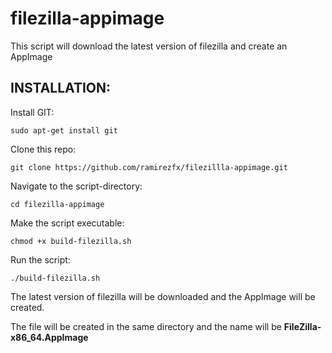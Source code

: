 # filezilla-appimage

This script will download the latest version of filezilla and create an AppImage

## INSTALLATION:

Install GIT:

`sudo apt-get install git`

Clone this repo:

`git clone https://github.com/ramirezfx/filezillla-appimage.git`

Navigate to the script-directory:

`cd filezilla-appimage`

Make the script executable:

`chmod +x build-filezilla.sh`

Run the script:

`./build-filezilla.sh`

The latest version of filezilla will be downloaded and the AppImage will be created.

The file will be created in the same directory and the name will be **FileZilla-x86_64.AppImage**
